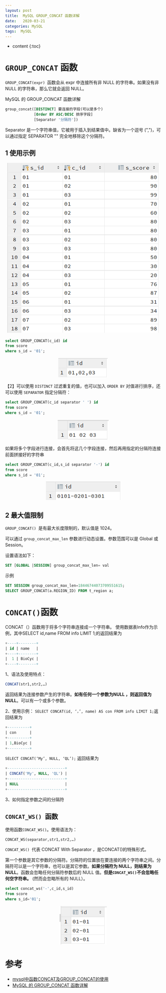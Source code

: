 ```yaml
---
layout: post
title:  MySQL GROUP_CONCAT 函数详解
date:   2020-03-21
categories: MySQL
tags:  MySQL
---
```

* content
{:toc}
# `GROUP_CONCAT` 函数

`GROUP_CONCAT(expr) `函数会从 expr 中连接所有非 NULL 的字符串。如果没有非 NULL 的字符串，那么它就会返回 NULL。

MySQL 的 GROUP_CONCAT 函数详解



```sql
group_concat([DISTINCT] 要连接的字段(可以是多个) 
             [Order BY ASC/DESC 排序字段] 
             [Separator '分隔符'])
```

Separator 是一个字符串值，它被用于插入到结果值中。缺省为一个逗号 (",")，可以通过指定 SEPARATOR "" 完全地移除这个分隔符。





## 1 使用示例

<center><img src="https://raw.githubusercontent.com/HG1227/image/master/img_tuchuang/20200603220119.png"/></center>

```sql
select GROUP_CONCAT(c_id) id
from score
where s_id = '01';
```

<center><img src="https://raw.githubusercontent.com/HG1227/image/master/img_tuchuang/20200603220202.png"/></center>



【2】可以使用 `DISTINCT` 过滤重复的值，也可以加入 `ORDER BY` 对值进行排序，还可以使用 `SEPARATOR` 指定分隔符：

```sql
select GROUP_CONCAT(c_id separator ' ') id
from score
where s_id = '01';
```

<center><img src="https://raw.githubusercontent.com/HG1227/image/master/img_tuchuang/20200603220631.png"/></center>

如果将多个字段进行连接，会首先将这几个字段连接，然后再用指定的分隔符连接前面拼接好的字符串

```sql
select GROUP_CONCAT(c_id,s_id separator '-') id
from score
where s_id = '01';
```

<center><img src="https://raw.githubusercontent.com/HG1227/image/master/img_tuchuang/20200603221810.png"/></center>



## 2 最大值限制

`GROUP_CONCAT() `是有最大长度限制的，默认值是 1024。

可以通过 `group_concat_max_len` 参数进行动态设置。参数范围可以是 Global 或 Session。

设置语法如下：

```sql
SET [GLOBAL |SESSION] group_concat_max_len= val
```

示例

```sql
SET SESSION group_concat_max_len=18446744073709551615;
SELECT GROUP_CONCAT(a.REGION_ID) FROM t_region a;
```





# `CONCAT()`函数

CONCAT（）函数用于将多个字符串连接成一个字符串。
使用数据表Info作为示例，其中SELECT id,name FROM info LIMIT 1;的返回结果为

```sql
+----+--------+
| id | name   |
+----+--------+
|  1 | BioCyc |
+----+--------+
```

1、语法及使用特点：

```sql
CONCAT(str1,str2,…)
```



返回结果为连接参数产生的字符串。**如有任何一个参数为NULL ，则返回值为 NULL**。可以有一个或多个参数。

2、使用示例：
`SELECT CONCAT(id, ‘，’, name) AS con FROM info LIMIT 1;`返回结果为

```sql
+----------+
| con      |
+----------+
| 1,BioCyc |
+----------+
```

`SELECT CONCAT(‘My’, NULL, ‘QL’);` 返回结果为

```sql
+--------------------------+
| CONCAT('My', NULL, 'QL') |
+--------------------------+
| NULL                     |
+--------------------------+
```



3、如何指定参数之间的分隔符

## `CONCAT_WS() `函数

使用函数`CONCAT_WS()`。使用语法为：

```sql
CONCAT_WS(separator,str1,str2,…)
```



`CONCAT_WS() `代表 CONCAT With Separator ，是CONCAT()的特殊形式。

第一个参数是其它参数的分隔符。分隔符的位置放在要连接的两个字符串之间。分隔符可以是一个字符串，也可以是其它参数。**如果分隔符为 NULL，则结果为 NULL**。函数会忽略任何分隔符参数后的 NULL 值。**但是`CONCAT_WS()`不会忽略任何空字符串。** (然而会忽略所有的 NULL）。

```sql
select concat_ws('-',c_id,s_id)
from score
where s_id='01';
```

<center><img src="https://raw.githubusercontent.com/HG1227/image/master/img_tuchuang/20200603222312.png"/></center>



# 参考

- <a href="https://segmentfault.com/a/1190000004844113" target="_blank">mysql中函数CONCAT及GROUP_CONCAT的使用</a>
- <a href="https://www.jianshu.com/p/447eb01eebb2" target="_blank">MySQL 的 GROUP_CONCAT 函数详解</a>